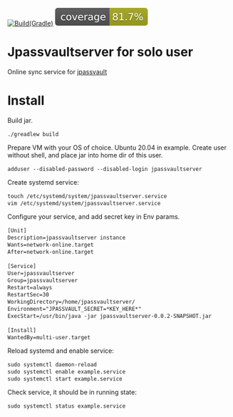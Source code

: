 [![Build(Gradle)](https://github.com/samyisok/jpassvaultserver/actions/workflows/gradle.yml/badge.svg)](https://github.com/samyisok/jpassvaultserver/actions/workflows/gradle.yml)
![Coverage](.github/badges/jacoco.svg)
# Jpassvaultserver for solo user

Online sync service for [jpassvault](https://github.com/samyisok/jpassvault)

# Install

Build jar. 

    ./greadlew build

Prepare VM with your OS of choice. Ubuntu 20.04 in example.
Create user without shell, and place jar into home dir of this user.

    adduser --disabled-password --disabled-login jpassvaultserver

Create systemd service:

    touch /etc/systemd/system/jpassvaultserver.service
    vim /etc/systemd/system/jpassvaultserver.service

Configure your service, and add secret key in Env params.

    [Unit]
    Description=jpassvaultserver instance
    Wants=network-online.target
    After=network-online.target
    
    [Service]
    User=jpassvaultserver
    Group=jpassvaultserver
    Restart=always
    RestartSec=30
    WorkingDirectory=/home/jpassvaultserver/
    Environment="JPASSVAULT_SECRET=*KEY_HERE*"
    ExecStart=/usr/bin/java -jar jpassvaultserver-0.0.2-SNAPSHOT.jar
    
    [Install]
    WantedBy=multi-user.target


Reload systemd and enable service:

    sudo systemctl daemon-reload
    sudo systemctl enable example.service
    sudo systemctl start example.service

Check service, it should be in running state:

    sudo systemctl status example.service
